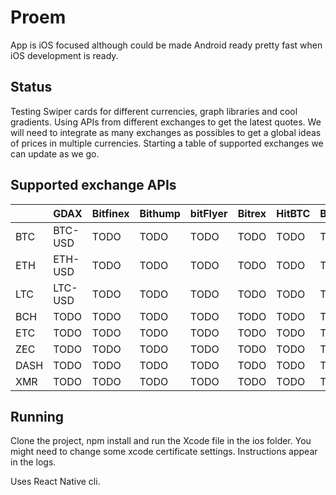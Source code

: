 # Proem

App is iOS focused although could be made Android ready pretty fast when iOS development is ready.

## Status

Testing Swiper cards for different currencies, graph libraries and cool gradients.
Using APIs from different exchanges to get the latest quotes. We will need to integrate as many exchanges as possibles to get a global ideas of prices in multiple currencies. Starting a table of supported exchanges we can update as we go.

## Supported exchange APIs

|  | GDAX | Bitfinex | Bithump | bitFlyer | Bitrex | HitBTC | Bitstamp | Gemini | Poloniex | Kraken | Korbit | Binance | Coinone | OkCoin | BTCC | Huobi |
| ------ | ------ | ------ | ------ | ------ | ------ | ------ | ------ | ------ | ------ | ------ | ------ | ------ | ------ | ------ | ------ | ------ |
| BTC | BTC-USD | TODO | TODO | TODO | TODO | TODO | TODO | TODO | TODO | TODO | TODO | TODO | TODO | TODO | TODO | TODO |
| ETH | ETH-USD | TODO | TODO | TODO | TODO | TODO | TODO | TODO | TODO | TODO | TODO | TODO | TODO | TODO | TODO | TODO |
| LTC | LTC-USD | TODO | TODO | TODO | TODO | TODO | TODO | TODO | TODO | TODO | TODO | TODO | TODO | TODO | TODO | TODO |
| BCH | TODO | TODO | TODO | TODO | TODO | TODO | TODO | TODO | TODO | TODO | TODO | TODO | TODO | TODO | TODO | TODO |
| ETC | TODO | TODO | TODO | TODO | TODO | TODO | TODO | TODO | TODO | TODO | TODO | TODO | TODO | TODO | TODO | TODO |
| ZEC | TODO | TODO | TODO | TODO | TODO | TODO | TODO | TODO | TODO | TODO | TODO | TODO | TODO | TODO | TODO | TODO |
| DASH | TODO | TODO | TODO | TODO | TODO | TODO | TODO | TODO | TODO | TODO | TODO | TODO | TODO | TODO | TODO | TODO |
| XMR | TODO | TODO | TODO | TODO | TODO | TODO | TODO | TODO | TODO | TODO | TODO | TODO | TODO | TODO | TODO | TODO |

## Running

Clone the project, npm install and run the Xcode file in the ios folder. You might need to change some xcode certificate settings. Instructions appear in the logs.

Uses React Native cli.
